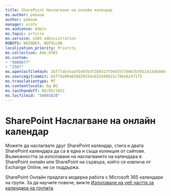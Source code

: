 ```yaml
---
title: SharePoint Наслагване на онлайн календар
ms.author: pebaum
author: pebaum
manager: scotv
ms.audience: Admin
ms.topic: article
ms.service: o365-administration
ROBOTS: NOINDEX, NOFOLLOW
localization_priority: Priority
ms.collection: Adm_O365
ms.custom:
- "9000677"
- "2587"
ms.openlocfilehash: 2bf77ab7ea4fb497b3f2b0317f59d35f260b7b3921433d4d8dc76268db63f0f1
ms.sourcegitcommit: b5f7da89a650d2915dc652449623c78be6247175
ms.translationtype: MT
ms.contentlocale: bg-BG
ms.lasthandoff: 08/05/2021
ms.locfileid: "54093828"
---
```

# <a name="sharepoint-online-calendar-overlay"></a>SharePoint Наслагване на онлайн календар

Можете да наслагвате друг SharePoint календар, стига и двата SharePoint календара да са в една и съща колекция от сайтове. Възможността за използване на наслагването на календара в SharePoint онлайн или SharePoint на сървъра, който се извлича от Exchange Online, не се поддържа.

SharePoint Онлайн предлага модерна работа с Microsoft 365 календари на групи. За да научите повече, вижте [Използване на уеб частта за календара на групата](https://support.microsoft.com/en-us/office/use-the-group-calendar-web-part-eaf3c04d-5699-48cb-8b5e-3caa887d51ce).
